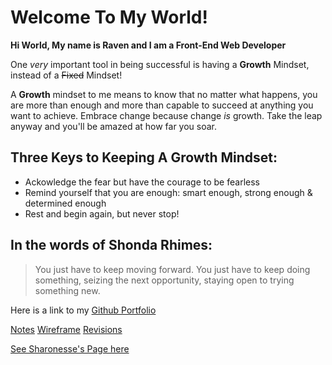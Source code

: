 # Welcome To My World!

**Hi World, My name is Raven and I am a Front-End Web Developer**

One *very* important tool in being successful is having a **Growth** Mindset, instead of a ~~Fixed~~ Mindset!

A **Growth** mindset to me means to know that no matter what happens, you are more than enough and more than capable to succeed at anything you want to achieve. Embrace change because change *is* growth. Take the leap anyway and you'll be amazed at how far you soar.

## Three Keys to Keeping A Growth Mindset: ##
- Ackowledge the fear but have the courage to be fearless
- Remind yourself that you are enough: smart enough, strong enough & determined enough
- Rest and begin again, but never stop!

## In the words of Shonda Rhimes: ##

> You just have to keep moving forward. You just have to keep doing something, seizing the next opportunity, staying open to trying something new.

Here is a link to my [Github Portfolio](https://github.com/rdmcclain16)

[Notes](markdown-notes.md)
[Wireframe](wireframe-notes.md)
[Revisions](revisions.md)

[See Sharonesse's Page here](https://sahenderson101.github.io/LearningMarkdownLab1/)

